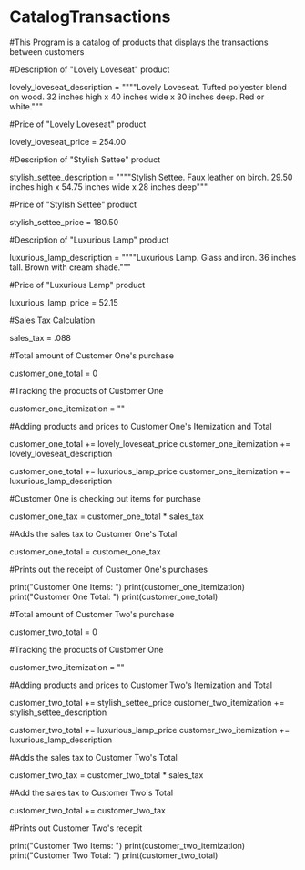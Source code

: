 # CatalogTransactions
#This Program is a catalog of products that displays the transactions between customers

#Description of "Lovely Loveseat" product

lovely_loveseat_description = """"Lovely Loveseat. Tufted polyester blend on wood. 32 inches high x 40 inches wide x 30 inches deep. Red or white."""

#Price of "Lovely Loveseat" product

lovely_loveseat_price = 254.00

#Description of "Stylish Settee" product

stylish_settee_description = """"Stylish Settee. Faux leather on birch. 29.50 inches high x 54.75 inches wide x 28 inches deep"""

#Price of "Stylish Settee" product

stylish_settee_price = 180.50

#Description of "Luxurious Lamp" product

luxurious_lamp_description = """"Luxurious Lamp. Glass and iron. 36 inches tall. Brown with cream shade."""

#Price of "Luxurious Lamp" product

luxurious_lamp_price = 52.15

#Sales Tax Calculation 

sales_tax = .088

#Total amount of Customer One's purchase 

customer_one_total = 0

#Tracking the procucts of Customer One 

customer_one_itemization = ""

#Adding products and prices to Customer One's Itemization and Total 

customer_one_total += lovely_loveseat_price
customer_one_itemization += lovely_loveseat_description 

customer_one_total += luxurious_lamp_price
customer_one_itemization += luxurious_lamp_description 

#Customer One is checking out items for purchase 

customer_one_tax = customer_one_total * sales_tax

#Adds the sales tax to Customer One's Total

customer_one_total = customer_one_tax

#Prints out the receipt of Customer One's purchases 

print("Customer One Items: ")
print(customer_one_itemization)
print("Customer One Total: ")
print(customer_one_total)


#Total amount of Customer Two's purchase 

customer_two_total = 0

#Tracking the procucts of Customer One

customer_two_itemization = ""

#Adding products and prices to Customer Two's Itemization and Total

customer_two_total += stylish_settee_price
customer_two_itemization += stylish_settee_description

customer_two_total += luxurious_lamp_price
customer_two_itemization += luxurious_lamp_description

#Adds the sales tax to Customer Two's Total

customer_two_tax = customer_two_total * sales_tax

#Add the sales tax to Customer Two's Total

customer_two_total += customer_two_tax

#Prints out Customer Two's recepit

print("Customer Two Items: ")
print(customer_two_itemization)
print("Customer Two Total: ")
print(customer_two_total)


